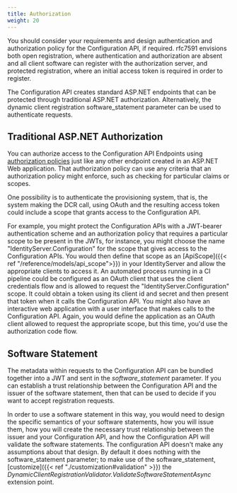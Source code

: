 ```yaml
---
title: Authorization
weight: 20
---
```


You should consider your requirements and design authentication and authorization policy for the Configuration API, if required. rfc7591 envisions both open registration, where authentication and authorization are absent and all client software can register with the authorization server, and protected registration, where an initial access token is required in order to register.

The Configuration API creates standard ASP.NET endpoints that can be protected through traditional ASP.NET authorization. Alternatively, the dynamic client registration software_statement parameter can be used to authenticate requests.

## Traditional ASP.NET Authorization
You can authorize access to the Configuration API Endpoints using [authorization policies](https://learn.microsoft.com/en-us/aspnet/core/security/authorization/policies) just like any other endpoint created in an ASP.NET Web application. That authorization policy can use any criteria that an authorization policy might enforce, such as checking for particular claims or scopes. 

One possibility is to authenticate the provisioning system, that is, the system making the DCR call, using OAuth and the resulting access token could include a scope that grants access to the Configuration API. 

For example, you might protect the Configuration APIs with a JWT-bearer authentication scheme and an authorization policy that requires a particular scope to be present in the JWTs, for instance, you might choose the name "IdentityServer.Configuration" for the scope that gives access to the Configuration APIs. You would then define that scope as an [ApiScope]({{< ref "/reference/models/api_scope">}}) in your IdentityServer and allow the appropriate clients to access it. An automated process running in a CI pipeline could be configured as an OAuth client that uses the client credentials flow and is allowed to request the  "IdentityServer.Configuration" scope. It could obtain a token using its client id and secret and then present that token when it calls the Configuration API. You might also have an interactive web application with a user interface that makes calls to the Configuration API. Again, you would define the application as an OAuth client allowed to request the appropriate scope, but this time, you'd use the authorization code flow. 

## Software Statement
The metadata within requests to the Configuration API can be bundled together into a JWT and sent in the *software_statement* parameter. If you can establish a trust relationship between the Configuration API and the issuer of the software statement, then that can be used to decide if you want to accept registration requests. 

In order to use a software statement in this way, you would need to design the specific semantics of your software statements, how you will issue them, how you will create the necessary trust relationship between the issuer and your Configuration API, and how the Configuration API will validate the software statements. The configuration API doesn't make any assumptions about that design. By default it does nothing with the software_statement parameter; to make use of the software_statement, [customize]({{< ref "./customization#validation" >}}) the *DynamicClientRegistrationValidator.ValidateSoftwareStatementAsync* extension point.
